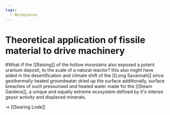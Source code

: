 ```yaml
---
tags:
  - Workpieces
---
```

# Theoretical application of fissile material to drive machinery
#What-If the [[Raising]] of the hollow mountains also exposed a potent uranium deposit, to the scale of a natural reactor?
this also might have aided in the desertification and climate shift of the [[Long Savannah]] since geothermally heated groundwater dried up the surface
additionally, surface breaches of such pressurised and heated water made for the [[Steam Gardens]], a unique and equally extreme ecosystem defined by it's intense geysir activity and displaced minerals.

-> [[Searing Lode]]